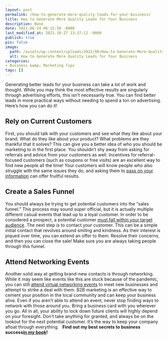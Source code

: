 ```yaml
---
layout: post
permalink: /how-to-generate-more-quality-leads-for-your-business/
title: How to Generate More Quality Leads for Your Business
description: None
date: 2021-08-24 06:15:50 -0000
last_modified_at: 2021-10-27 13:37:12 -0000
publish: true
pin: false
image:
  path: /assets/wp-content/uploads/2021/08/How-to-Generate-More-Quality-Leads-for-Your-Business.jpg
  alt: How to Generate More Quality Leads for Your Business
categories:
- Business &amp; Marketing Tips
tags: []
---
```

Generating better leads for your business can take a lot of work and thought. While you may think the most effective results are singularly through advertising efforts, this isn’t necessarily true. You can find better leads in more practical ways without needing to spend a ton on advertising. Here’s how you can do it!

## **Rely on Current Customers**

First, you should talk with your customers and see what they like about your brand. What do they like about your product? What problems are they thankful that it solves? This can give you a better idea of who you should be marketing to in the first place. You shouldn’t shy away from asking for referrals and advice from your customers as well. Incentives for referral-focused customers (such as coupons or free visits) are an excellent way to find new people all the time! Your customers will know people who also struggle with the same issues they do, and asking them to [pass on your information](https://www.practiceignition.com/us/blog/how-to-get-referrals) can offer fruitful results.

## **Create a Sales Funnel**

You should always be trying to get potential customers into the “sales funnel.” This process may sound super official, but it is actually multiple different casual events that lead up to a loyal customer. In order to be considered a prospect, a potential customer [must fall within your target audience](https://www.podium.com/article/sales-prospecting/). The next step is to contact your customer. This can be a simple initial contact that revolves around smiling and kindness. As their interest is piqued over time, you can extend an offer to them. Resolve their concerns, and then you can close the sale! Make sure you are always taking people through this funnel.

## **Attend Networking Events**

Another solid way at getting brand-new contacts is through networking. While it may seem like events like this are stuck because of the pandemic, you can still [attend virtual networking events](https://empowering-brands.com/2020/08/21/why-you-should-attend-virtual-networking-events/) to meet new businesses and attempt to strike a deal with them. B2B marketing is an effective way to cement your position in the local community and can keep your business alive. Even if you aren’t able to attend an event, never stop finding ways to network with those around you. Bring a business card with you wherever you go. All in all, your ability to lock down future clients will highly depend on your foresight. Don’t take anything for granted, and always be on the lookout for the next potential customer. It’s the way to keep your company afloat through everything.   **Find out my best secrets to business success**[**in my book**](https://go.katebagoy.com/ebook)**!**
